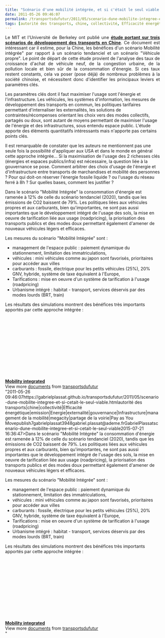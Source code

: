 ```yaml
---
title: "Scénario d'une mobilité intégrée, et si c'était le seul viable ?"
date: 2011-05-26 09:46:07
permalink: /transportsdufutur/2011/05/scenario-dune-mobilite-integree-et-si-cetait-le-seul-viable.html
tags: [autorité des transports, chine, collectivité, Efficacité énergétique, emission, Energie, externalité, gouvernance, Infrastructure, management de la mobilité, megacity, partage de la voirie, Pay as You Move]
---
```


<p style="text-align: justify;">Le MIT et l'Université de Berkeley ont publié une <strong><a href="https://www.jtlu.org/index.php/jtlu/article/view/151" target="_blank">étude portant sur trois scénarios de développement des transports en Chine</a></strong>. Ce document est intéressant car il estime, pour la Chine, les bénéfices d'un scénario Mobilité intégrée" par rapport à un scénario tendanciel et un scénario "Véhicule propre". Le point de départ de cette étude provient de l'analyse des taux de croissance d'achat de véhicule neuf, de la congestion urbaine, de la pollution locale et bien sûr de la consommation d'énergie. Si ces taux restent constants, cela va poser (pose déjà) de nombreux problèmes à la société chinoise, et nécessitent donc d'identifier les principaux leviers et paramètres clés.</p> <p style=""text-align: justify>Les paramètres clés dont il faut maximiser l'usage sont l'énergie et l'infrastructure. Les véhicules, les systèmes d'information, les mesures de développement des transports en commun, les politiques tarifaires permettant d'internaliser les externalités, les solutions de contraintes/récompenses orientant les choix vers des modes collectifs, partagés ou doux, sont autant de moyens permettant de maximiser l'usage de l'énergie et des infrastructures, sous entendu espace public. L'étude apporte des éléments quantitatifs intéressants mais n'apporte pas certains points clés.</p> <p style=""text-align: justify>Il est remarquable de constater que les auteurs ne mentionnent pas une seule fois la possibilité d'appliquer aux USA et dans le monde en général cette approche intégrée... Si la maximisation de l'usage des 2 richesses clés (énergies et espaces publics/infra) est nécessaire, la question liée à la gouvernance se pose. Comment arbitrer des choix d'usage de l'énergie et d'infrastructure entre transports de marchandises et mobilité des personnes ? Pour qui doit-on réserver l'énergie fossile liquide ? ou l'usage du réseau ferré à 8h ? Sur quelles bases, comment les justifier ? </p>  <!--more-->   <p style=""text-align: justify>Dans le scénario "Mobilité Intégrée" la consommation d'énergie est ramenée à 12% de celle du scénario tendanciel (2020), tandis que les émissions de CO2 baissent de 79%. Les politiques liées aux véhicules propres et aux carburants, bien qu'importantes, ne sont pas aussi importantes que le développement intégré de l'usage des sols, la mise en oeuvre de tarification liée aux usage (roadpricing), la priorisation des transports publics et des modes doux permettant également d'amener de nouveaux véhicules légers et efficaces.</p> <p style=""text-align: justify>Les mesures du scénario "Mobilité Intégrée" sont :</p> <ul> <li> <div style=""text-align: justify>management de l'espace public : paiement dynamique du stationnement, limitation des immatriculations,</div> </li> <li> <div style=""text-align: justify>véhicules : mini véhicules comme au japon sont favorisés, prioritaires pour accéder aux villes</div> </li> <li> <div style=""text-align: justify>carburants : fossile, électrique pour les petits véhicules (25%), 20% GNV, hybride, système de taxe équivalent à l'Europe,</div> </li> <li> <div style=""text-align: justify>Tarifications : mise en oeuvre d'un système de tarification à l'usage (roadpricing)</div> </li> <li> <div style=""text-align: justify>Urbanisme intégré : habitat - transport, services déservis par des modes lourds (BRT, train)</div> </li> </ul> <p style=""text-align: justify>Les résultats des simulations montrent des bénéfices très importants apportés par cette approche intégrée :</p> <p style=""text-align: justify> <a href="https://gabrielplassat.github.io/transportsdufutur/wp-content/uploads/sites/6/old/6a0120a66d2ad4970b014e88adc08e970d-800wi.jpg"" rel=""lightbox""><img rel=""lightbox[]"" alt=""Mob_int"" class=""asset  asset-image at-xid-6a0120a66d2ad4970b014e88adc08e970d"" src=""/wp-content/uploads/sites/6/old/6a0120a66d2ad4970b014e88adc08e970d-500wi.jpg"" style=""display: block margin-left: auto margin-right: auto title=""Mob_int"" /></a> <br /><a href="https://gabrielplassat.github.io/transportsdufutur/wp-content/uploads/sites/6/old/6a0120a66d2ad4970b0154328d3b93970c-800wi.jpg"" rel=""lightbox""><img rel=""lightbox[]"" alt=""Mob_int2"" class=""asset  asset-image at-xid-6a0120a66d2ad4970b0154328d3b93970c"" src=""/wp-content/uploads/sites/6/old/6a0120a66d2ad4970b0154328d3b93970c-500wi.jpg"" style=""display: block margin-left: auto margin-right: auto title=""Mob_int2"" /></a> <br /> <br /> <br /></p> <div id=""__ss_8097425"" style=""width: 477px><strong style=""display: block margin: 12px 0 4px><a href=""http://www.slideshare.net/transportsdufutur/mobility-integrated"" title=""Mobility integrated"">Mobility integrated</a></strong> <iframe frameborder=""0"" height=""510"" marginheight=""0"" marginwidth=""0"" scrolling=""no"" src=""http://www.slideshare.net/slideshow/embed_code/8097425"" width=""477""></iframe> <div style=""padding: 5px 0 12px>View more <a href=""http://www.slideshare.net/"">documents</a> from <a href=""http://www.slideshare.net/transportsdufutur"">transportsdufutur</a></div> </div>"2011-05-26 09:46:07https://gabrielplassat.github.io/transportsdufutur/2011/05/scenario-dune-mobilite-integree-et-si-cetait-le-seul-viable.htmlautorité des transports|chine|collectivité|Efficacité énergétique|emission|Energie|externalité|gouvernance|Infrastructure|management de la mobilité|megacity|partage de la voirie|Pay as You Movepublish7gabrielplassat3948gabriel.plassat@ademe.frGabrielPlassatscenario-dune-mobilite-integree-et-si-cetait-le-seul-viable2015-07-21 16:36:47>Dans le scénario "Mobilité Intégrée" la consommation d'énergie est ramenée à 12% de celle du scénario tendanciel (2020), tandis que les émissions de CO2 baissent de 79%. Les politiques liées aux véhicules propres et aux carburants, bien qu'importantes, ne sont pas aussi importantes que le développement intégré de l'usage des sols, la mise en oeuvre de tarification liée aux usage (roadpricing), la priorisation des transports publics et des modes doux permettant également d'amener de nouveaux véhicules légers et efficaces.</p> <p style=""text-align: justify>Les mesures du scénario "Mobilité Intégrée" sont :</p> <ul> <li> <div style=""text-align: justify>management de l'espace public : paiement dynamique du stationnement, limitation des immatriculations,</div> </li> <li> <div style=""text-align: justify>véhicules : mini véhicules comme au japon sont favorisés, prioritaires pour accéder aux villes</div> </li> <li> <div style=""text-align: justify>carburants : fossile, électrique pour les petits véhicules (25%), 20% GNV, hybride, système de taxe équivalent à l'Europe,</div> </li> <li> <div style=""text-align: justify>Tarifications : mise en oeuvre d'un système de tarification à l'usage (roadpricing)</div> </li> <li> <div style=""text-align: justify>Urbanisme intégré : habitat - transport, services déservis par des modes lourds (BRT, train)</div> </li> </ul> <p style=""text-align: justify>Les résultats des simulations montrent des bénéfices très importants apportés par cette approche intégrée :</p> <p style=""text-align: justify> <a href="https://gabrielplassat.github.io/transportsdufutur/wp-content/uploads/sites/6/old/6a0120a66d2ad4970b014e88adc08e970d-800wi.jpg"" rel=""lightbox""><img rel=""lightbox[]"" alt=""Mob_int"" class=""asset  asset-image at-xid-6a0120a66d2ad4970b014e88adc08e970d"" src=""/wp-content/uploads/sites/6/old/6a0120a66d2ad4970b014e88adc08e970d-500wi.jpg"" style=""display: blocktitle=""Mob_int"" /></a> <br /><a href="https://gabrielplassat.github.io/transportsdufutur/wp-content/uploads/sites/6/old/6a0120a66d2ad4970b0154328d3b93970c-800wi.jpg"" rel=""lightbox""><img rel=""lightbox[]"" alt=""Mob_int2"" class=""asset  asset-image at-xid-6a0120a66d2ad4970b0154328d3b93970c"" src=""/wp-content/uploads/sites/6/old/6a0120a66d2ad4970b0154328d3b93970c-500wi.jpg"" style=""display: blocktitle=""Mob_int2"" /></a> <br /> <br /> <br /></p> <div id=""__ss_8097425"" style=""width: 477px><strong style=""display: block><a href=""http://www.slideshare.net/transportsdufutur/mobility-integrated"" title=""Mobility integrated"">Mobility integrated</a></strong> <iframe frameborder=""0"" height=""510"" marginheight=""0"" marginwidth=""0"" scrolling=""no"" src=""http://www.slideshare.net/slideshow/embed_code/8097425"" width=""477""></iframe> <div style=""padding: 5px 0 12px>View more <a href=""http://www.slideshare.net/"">documents</a> from <a href=""http://www.slideshare.net/transportsdufutur"">transportsdufutur</a></div> </div>"
